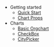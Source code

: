 - Getting started
  - [Quick Start](quickstart)
  - [Chart Props](props)
- Charts
  - [Basic Orgchart](basic)
  - [CheckBox](CheckBox)
  - [CityPicker](CityPicker)